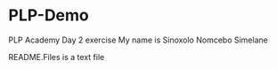 # PLP-Demo
PLP Academy Day 2 exercise
My name is Sinoxolo Nomcebo Simelane

README.Files is a text file

